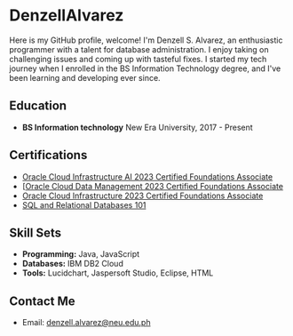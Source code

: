 # DenzellAlvarez
Here is my GitHub profile, welcome! I'm Denzell S. Alvarez, an enthusiastic programmer with a talent for database administration. I enjoy taking on challenging issues and coming up with tasteful fixes. I started my tech journey when I enrolled in the BS Information Technology degree, and I've been learning and developing ever since.

## Education
- **BS Information technology**
  New Era University, 2017 - Present

## Certifications
- [Oracle Cloud Infrastructure AI 2023 Certified Foundations
Associate](https://brm-certview.oracle.com/ords/certview/ecertificate?ssn=OC5040126&trackId=OCI23AIFCA&key=501486ebe5e306a0558f32c51fe21e4b3f7ab578)
- [[Oracle Cloud Data Management 2023 Certified Foundations
Associate](https://brm-certview.oracle.com/ords/certview/ecertificate?ssn=OC5040126&trackId=OCIF2023CA&key=ab3be49dcd7ccb6ce842e8036eccc2da241c412b)
- [Oracle Cloud Infrastructure 2023 Certified Foundations
Associate](https://brm-certview.oracle.com/ords/certview/ecertificate?ssn=OC5040126&trackId=OCIF2023CA&key=ab3be49dcd7ccb6ce842e8036eccc2da241c412b)
- [SQL and Relational Databases
101](https://courses.cognitiveclass.ai/certificates/5552dc2ba7ba481290dc09def9dc47b3)

## Skill Sets
- **Programming:** Java, JavaScript
- **Databases:** IBM DB2 Cloud
- **Tools:** Lucidchart, Jaspersoft Studio, Eclipse, HTML
## Contact Me
- Email: denzell.alvarez@neu.edu.ph
